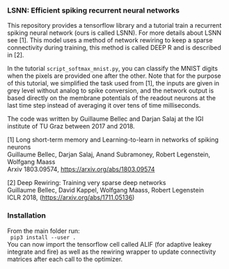 ### LSNN: Efficient spiking recurrent neural networks

This repository provides a tensorflow library and a tutorial train a recurrent spiking neural network (ours is called LSNN).
For more details about LSNN see [1]. This model uses a method of network rewiring to keep a sparse connectivity during training, this method is called DEEP R and is described in [2].

In the tutorial `script_softmax_mnist.py`, you can classify the MNIST digits when the pixels are provided one after the other.
Note that for the purpose of this tutorial, we simplified the task used from [1], the inputs are given in grey level without analog to spike conversion, and the network output is based directly on the membrane potentials of the readout neurons at the last time step instead of averaging it over tens of time milliseconds.

The code was written by Guillaume Bellec and Darjan Salaj at the IGI institute of TU Graz between 2017 and 2018.

[1] Long short-term memory and Learning-to-learn in networks of spiking neurons  
Guillaume Bellec, Darjan Salaj, Anand Subramoney, Robert Legenstein, Wolfgang Maass  
Arxiv 1803.09574, https://arxiv.org/abs/1803.09574


[2] Deep Rewiring: Training very sparse deep networks  
Guillaume Bellec, David Kappel, Wolfgang Maass, Robert Legenstein  
ICLR 2018, (https://arxiv.org/abs/1711.05136)


### Installation

From the main folder run:  
`` pip3 install --user .``  
You can now import the tensorflow cell called ALIF (for adaptive leakey integrate and fire) as well as the rewiring wrapper to update connectivity matrices after each call to the optimizer.